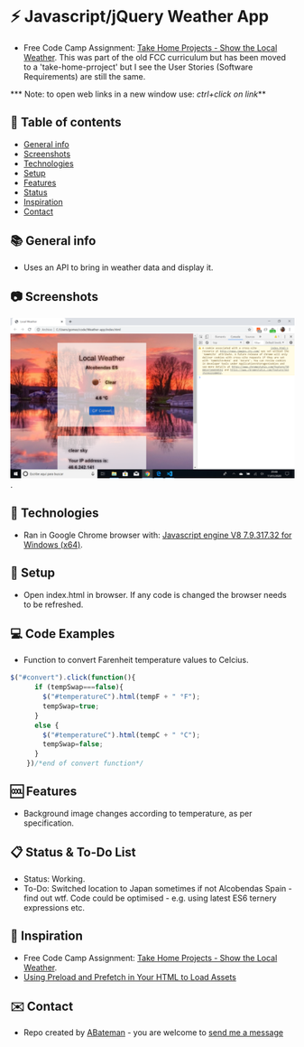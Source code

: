# :zap: Javascript/jQuery Weather App

* Free Code Camp Assignment: [Take Home Projects - Show the Local Weather](https://www.freecodecamp.org/learn/coding-interview-prep/take-home-projects/show-the-local-weather). This was part of the old FCC curriculum but has been moved to a 'take-home-prroject' but I see the User Stories (Software Requirements) are still the same.

*** Note: to open web links in a new window use: _ctrl+click on link_**

## :page_facing_up: Table of contents

* [General info](#general-info)
* [Screenshots](#screenshots)
* [Technologies](#technologies)
* [Setup](#setup)
* [Features](#features)
* [Status](#status)
* [Inspiration](#inspiration)
* [Contact](#contact)

## :books: General info

* Uses an API to bring in weather data and display it.

## :camera: Screenshots

![Example screenshot](./img/weather.png).

## :signal_strength: Technologies

* Ran in Google Chrome browser with: [Javascript engine V8 7.9.317.32 for Windows (x64)](https://v8.dev/).

## :floppy_disk: Setup

* Open index.html in browser. If any code is changed the browser needs to be refreshed.

## :computer: Code Examples

* Function to convert Farenheit temperature values to Celcius.

```javascript
$("#convert").click(function(){
      if (tempSwap===false){
        $("#temperatureC").html(tempF + " °F");
        tempSwap=true;
      } 
      else {
        $("#temperatureC").html(tempC + " °C");
        tempSwap=false;
      }
    })/*end of convert function*/
```

## :cool: Features

*  Background image changes according to temperature, as per specification.

## :clipboard: Status & To-Do List

* Status: Working.
* To-Do: Switched location to Japan sometimes if not Alcobendas Spain - find out wtf. Code could be optimised - e.g. using latest ES6 ternery expressions etc.

## :clap: Inspiration

* Free Code Camp Assignment: [Take Home Projects - Show the Local Weather](https://www.freecodecamp.org/learn/coding-interview-prep/take-home-projects/show-the-local-weather).
* [Using Preload and Prefetch in Your HTML to Load Assets](https://alligator.io/html/preload-prefetch/)

## :envelope: Contact

* Repo created by [ABateman](https://www.andrewbateman.org) - you are welcome to [send me a message](https://andrewbateman.org/contact)
